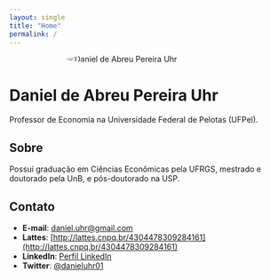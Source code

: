 ```yaml
---
layout: single
title: "Home"
permalink: /
---
```


<img src="https://daniel-uhr.github.io/Daniel.JPEG" alt="Daniel de Abreu Pereira Uhr" style="display: block; margin: 0 auto; max-width: 300px; border-radius: 50%;">

# Daniel de Abreu Pereira Uhr

Professor de Economia na Universidade Federal de Pelotas (UFPel).

## Sobre
Possui graduação em Ciências Econômicas pela UFRGS, mestrado e doutorado pela UnB, e pós-doutorado na USP.

## Contato
- **E-mail**: [daniel.uhr@gmail.com](mailto:daniel.uhr@gmail.com)
- **Lattes**: [http://lattes.cnpq.br/4304478309284161](http://lattes.cnpq.br/4304478309284161)
- **LinkedIn**: [Perfil LinkedIn](https://www.linkedin.com/in/daniel-uhr-6847675b)
- **Twitter**: [@danieluhr01](https://twitter.com/danieluhr01)
